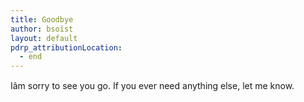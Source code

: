 ```yaml
---
title: Goodbye
author: bsoist
layout: default
pdrp_attributionLocation:
  - end
---
```

Iâm sorry to see you go. If you ever need anything else, let me know.
